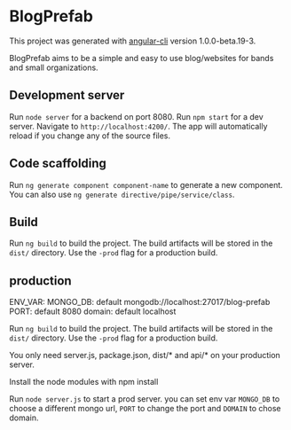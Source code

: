 # BlogPrefab

This project was generated with [angular-cli](https://github.com/angular/angular-cli) version 1.0.0-beta.19-3.

BlogPrefab aims to be a simple and easy to use blog/websites for bands and small organizations.

## Development server
Run `node server` for a backend on port 8080.
Run `npm start` for a dev server. Navigate to `http://localhost:4200/`. The app will automatically reload if you change any of the source files.

## Code scaffolding

Run `ng generate component component-name` to generate a new component. You can also use `ng generate directive/pipe/service/class`.

## Build

Run `ng build` to build the project. The build artifacts will be stored in the `dist/` directory. Use the `-prod` flag for a production build.

## production
ENV_VAR:
  MONGO_DB: default mongodb://localhost:27017/blog-prefab
  PORT: default 8080
  domain: default localhost

Run `ng build` to build the project. The build artifacts will be stored in the `dist/` directory. Use the `-prod` flag for a production build.

You only need server.js, package.json, dist/* and api/* on your production server.

Install the node modules with npm install

Run `node server.js` to start a prod server. you can set env var `MONGO_DB` to choose a different mongo url, `PORT` to change the port and `DOMAIN` to chose domain.

